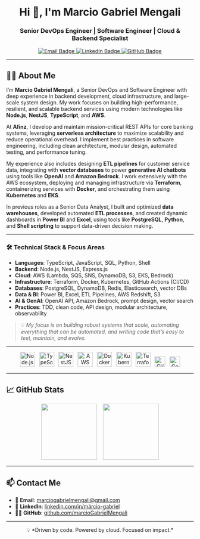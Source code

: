 <!-- GitHub Profile README for Marcio Gabriel Mengali -->

<h1 align="center">Hi 👋, I'm Marcio Gabriel Mengali</h1>
<h3 align="center">Senior DevOps Engineer | Software Engineer | Cloud & Backend Specialist</h3>

<p align="center">
  <a href="mailto:marciogabrielmengali@gmail.com">
    <img src="https://img.shields.io/badge/email-%23D14836.svg?&style=for-the-badge&logo=gmail&logoColor=white" alt="Email Badge"/>
  </a>
  <a href="https://www.linkedin.com/in/m%C3%A1rcio-gabriel/">
    <img src="https://img.shields.io/badge/linkedin-%230077B5.svg?&style=for-the-badge&logo=linkedin&logoColor=white" alt="LinkedIn Badge"/>
  </a>
  <a href="https://github.com/marcioGabrielMengali">
    <img src="https://img.shields.io/github/followers/marcioGabrielMengali?style=for-the-badge&logo=github" alt="GitHub Badge"/>
  </a>
</p>

---

## 👨‍💻 About Me

I’m **Marcio Gabriel Mengali**, a Senior DevOps and Software Engineer with deep experience in backend development, cloud infrastructure, and large-scale system design. My work focuses on building high-performance, resilient, and scalable backend services using modern technologies like **Node.js**, **NestJS**, **TypeScript**, and **AWS**.

At **Afinz**, I develop and maintain mission-critical REST APIs for core banking systems, leveraging **serverless architecture** to maximize scalability and reduce operational overhead. I implement best practices in software engineering, including clean architecture, modular design, automated testing, and performance tuning.

My experience also includes designing **ETL pipelines** for customer service data, integrating with **vector databases** to power **generative AI chatbots** using tools like **OpenAI** and **Amazon Bedrock**. I work extensively with the AWS ecosystem, deploying and managing infrastructure via **Terraform**, containerizing services with **Docker**, and orchestrating them using **Kubernetes** and **EKS**.

In previous roles as a Senior Data Analyst, I built and optimized **data warehouses**, developed automated **ETL processes**, and created dynamic dashboards in **Power BI** and **Excel**, using tools like **PostgreSQL**, **Python**, and **Shell scripting** to support data-driven decision making.

---

### 🛠️ Technical Stack & Focus Areas

- **Languages**: TypeScript, JavaScript, SQL, Python, Shell
- **Backend**: Node.js, NestJS, Express.js
- **Cloud**: AWS (Lambda, SQS, SNS, DynamoDB, S3, EKS, Bedrock)
- **Infrastructure**: Terraform, Docker, Kubernetes, GitHub Actions (CI/CD)
- **Databases**: PostgreSQL, DynamoDB, Redis, Elasticsearch, vector DBs
- **Data & BI**: Power BI, Excel, ETL Pipelines, AWS Redshift, S3
- **AI & GenAI**: OpenAI API, Amazon Bedrock, prompt design, vector search
- **Practices**: TDD, clean code, API design, modular architecture, observability

> 💡 *My focus is on building robust systems that scale, automating everything that can be automated, and writing code that’s easy to test, maintain, and evolve.*

---

<p align="center">
  <img src="https://cdn.jsdelivr.net/gh/devicons/devicon/icons/nodejs/nodejs-original.svg" height="40" alt="Node.js"/>
  &nbsp;
  <img src="https://cdn.jsdelivr.net/gh/devicons/devicon/icons/typescript/typescript-original.svg" height="40" alt="TypeScript"/>
  &nbsp;
  <img src="https://cdn.jsdelivr.net/gh/devicons/devicon/icons/nestjs/nestjs-plain.svg" height="40" alt="NestJS"/>
  &nbsp;
  <img src="https://cdn.jsdelivr.net/gh/devicons/devicon/icons/amazonwebservices/amazonwebservices-original.svg" height="40" alt="AWS"/>
  &nbsp;
  <img src="https://cdn.jsdelivr.net/gh/devicons/devicon/icons/docker/docker-original.svg" height="40" alt="Docker"/>
  &nbsp;
  <img src="https://cdn.jsdelivr.net/gh/devicons/devicon/icons/kubernetes/kubernetes-plain.svg" height="40" alt="Kubernetes"/>
  &nbsp;
  <img src="https://cdn.jsdelivr.net/gh/devicons/devicon/icons/terraform/terraform-original.svg" height="40" alt="Terraform"/>
  &nbsp;
  <img src="https://img.shields.io/badge/CI/CD-blue.svg?style=flat&logo=githubactions&logoColor=white" height="28" alt="CI/CD"/>
  &nbsp;
  <img src="https://img.shields.io/badge/GenAI-%23795ef0.svg?style=flat&logo=openai&logoColor=white" height="28" alt="GenAI"/>
</p>

---

## 📈 GitHub Stats

<p align="center">
  <img src="https://github-readme-stats.vercel.app/api?username=marcioGabrielMengali&show_icons=true&theme=default&hide_border=true" height="150" />
  &nbsp;&nbsp;
  <img src="https://github-readme-stats.vercel.app/api/top-langs/?username=marcioGabrielMengali&layout=compact&hide_border=true&theme=default" height="150" />
</p>

---

## 📫 Contact Me

- 📩 **Email**: marciogabrielmengali@gmail.com  
- 💼 **LinkedIn**: [linkedin.com/in/márcio-gabriel](https://www.linkedin.com/in/m%C3%A1rcio-gabriel/)
- 🧑‍💻 **GitHub**: [github.com/marcioGabrielMengali](https://github.com/marcioGabrielMengali)

---

<p align="center">💡 *Driven by code. Powered by cloud. Focused on impact.*</p>
